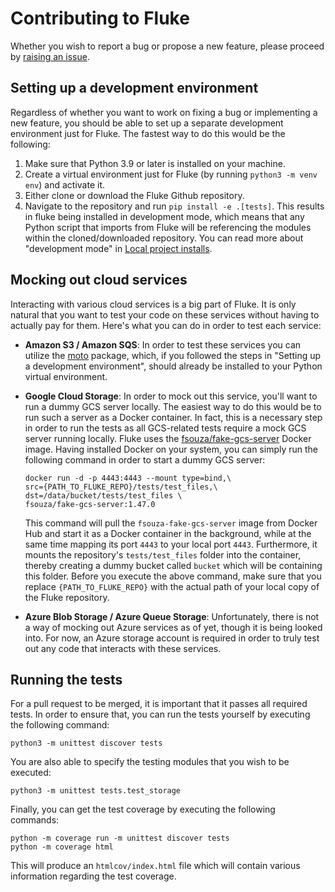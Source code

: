
Contributing to Fluke
============================

Whether you wish to report a bug or propose a new feature,
please proceed by [raising an issue][raise-issue].

Setting up a development environment
-------------------------------------
Regardless of whether you want to work on fixing a bug or implementing a new feature,
you should be able to set up a separate development environment just for Fluke. The
fastest way to do this would be the following:

1. Make sure that Python 3.9 or later is installed on your machine.
2. Create a virtual environment just for Fluke (by running ``python3 -m venv env``) and activate it.
3. Either clone or download the Fluke Github repository.
4. Navigate to the repository and run ``pip install -e .[tests]``.
   This results in fluke being installed in development mode,
   which means that any Python script that imports from Fluke
   will be referencing the modules within the cloned/downloaded
   repository. You can read more about "development mode" in
   [Local project installs](https://pip.pypa.io/en/stable/topics/local-project-installs/).


Mocking out cloud services
-------------------------------------

Interacting with various cloud services is a big part of Fluke.
It is only natural that you want to test your code on these
services without having to actually pay for them. Here's what
you can do in order to test each service:

- **Amazon S3 / Amazon SQS**: In order to test these services you can utilize
  the [moto](https://pypi.org/project/moto/) package, which, if you followed
  the steps in "Setting up a development environment", should already be
  installed to your Python virtual environment.

- **Google Cloud Storage**: In order to mock out this service, you'll
  want to run a dummy GCS server locally. The easiest way to do this
  would be to run such a server as a Docker container. In fact, this
  is a necessary step in order to run the tests as all GCS-related
  tests require a mock GCS server running locally. Fluke uses the
  [fsouza/fake-gcs-server](https://hub.docker.com/r/fsouza/fake-gcs-server)
  Docker image. Having installed Docker on your system, you can simply
  run the following command in order to start a dummy GCS server:
  ```
  docker run -d -p 4443:4443 --mount type=bind,\
  src={PATH_TO_FLUKE_REPO}/tests/test_files,\
  dst=/data/bucket/tests/test_files \
  fsouza/fake-gcs-server:1.47.0
  ``````
  This command will pull the ``fsouza-fake-gcs-server`` image from Docker Hub
  and start it as a Docker container in the background, while at the same time
  mapping its port `4443` to your local port `4443`. Furthermore, it mounts the
  repository's ``tests/test_files`` folder into the container, thereby creating
  a dummy bucket called ``bucket`` which will be containing this folder. Before
  you execute the above command, make sure that you replace ``{PATH_TO_FLUKE_REPO}``
  with the actual path of your local copy of the Fluke repository.

- **Azure Blob Storage / Azure Queue Storage**: Unfortunately, there is not a way
  of mocking out Azure services as of yet, though it is being looked into.
  For now, an Azure storage account is required in order to truly test out
  any code that interacts with these services.

Running the tests
-------------------------------------
For a pull request to be merged, it is important that it passes all required
tests. In order to ensure that, you can run the tests yourself by executing
the following command:
```
python3 -m unittest discover tests
```
You are also able to specify the testing modules that
you wish to be executed:
```
python3 -m unittest tests.test_storage
```
Finally, you can get the test coverage by executing the following commands:
```
python -m coverage run -m unittest discover tests
python -m coverage html
```
This will produce an ``htmlcov/index.html`` file which will contain
various information regarding the test coverage.

<!-- MARKDOWN LINKS & IMAGES -->
[raise-issue]: https://github.com/manoss96/fluke/issues/new